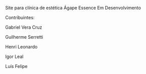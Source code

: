 Site para clínica de estética Ágape Essence Em Desenvolvimento

Contribuintes:

Gabriel Vera Cruz

Guilherme Serretti

Henri Leonardo

Igor Leal

Luís Felipe
